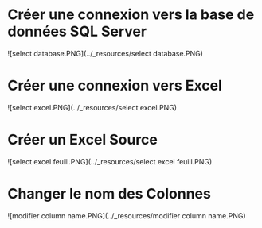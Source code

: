 # Créer une connexion vers la base de données SQL Server


![select database.PNG](../_resources/select database.PNG)

# Créer une connexion vers Excel


![select excel.PNG](../_resources/select excel.PNG)



# Créer un Excel Source


![select excel feuill.PNG](../_resources/select excel feuill.PNG)

# Changer le nom des Colonnes


![modifier column name.PNG](../_resources/modifier column name.PNG)

# 
